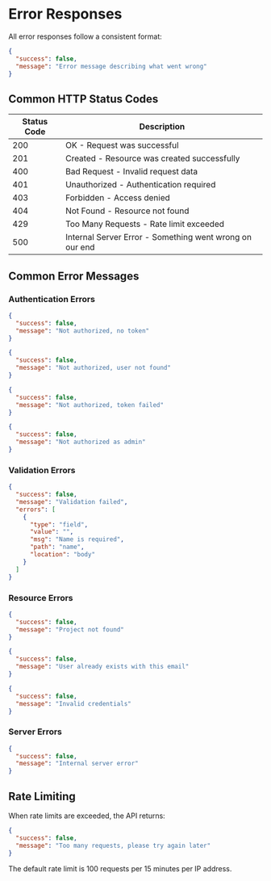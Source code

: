 # Error Responses

All error responses follow a consistent format:

```json
{
  "success": false,
  "message": "Error message describing what went wrong"
}
```

## Common HTTP Status Codes

| Status Code | Description |
|-------------|-------------|
| 200 | OK - Request was successful |
| 201 | Created - Resource was created successfully |
| 400 | Bad Request - Invalid request data |
| 401 | Unauthorized - Authentication required |
| 403 | Forbidden - Access denied |
| 404 | Not Found - Resource not found |
| 429 | Too Many Requests - Rate limit exceeded |
| 500 | Internal Server Error - Something went wrong on our end |

## Common Error Messages

### Authentication Errors

```json
{
  "success": false,
  "message": "Not authorized, no token"
}
```

```json
{
  "success": false,
  "message": "Not authorized, user not found"
}
```

```json
{
  "success": false,
  "message": "Not authorized, token failed"
}
```

```json
{
  "success": false,
  "message": "Not authorized as admin"
}
```

### Validation Errors

```json
{
  "success": false,
  "message": "Validation failed",
  "errors": [
    {
      "type": "field",
      "value": "",
      "msg": "Name is required",
      "path": "name",
      "location": "body"
    }
  ]
}
```

### Resource Errors

```json
{
  "success": false,
  "message": "Project not found"
}
```

```json
{
  "success": false,
  "message": "User already exists with this email"
}
```

```json
{
  "success": false,
  "message": "Invalid credentials"
}
```

### Server Errors

```json
{
  "success": false,
  "message": "Internal server error"
}
```

## Rate Limiting

When rate limits are exceeded, the API returns:

```json
{
  "success": false,
  "message": "Too many requests, please try again later"
}
```

The default rate limit is 100 requests per 15 minutes per IP address.